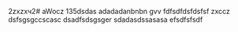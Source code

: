 2zxzxч2# aWocz
135dsdas
adadadanbnbn
gvv
fdfsdfdsfdsfsf
zxccz
dsfsgsgccscasc
dsadfsdsgsger
sdadasdssasasa
efsdfsfsdf
